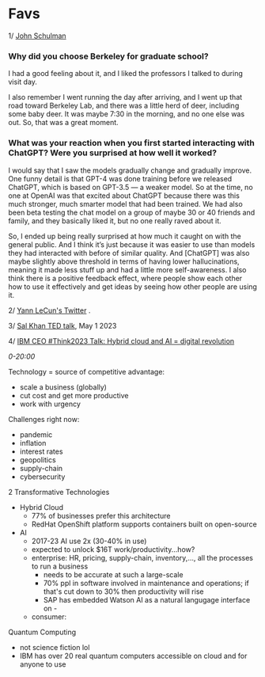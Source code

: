 # Favs

1/ [John Schulman](https://news.berkeley.edu/2023/04/20/chatgpt-architect-berkeley-alum-john-schulman-on-his-journey-with-ai/)
### Why did you choose Berkeley for graduate school?

I had a good feeling about it, and I liked the professors I talked to during visit day.

I also remember I went running the day after arriving, and I went up that road toward Berkeley Lab, and there was a little herd of deer, including some baby deer. It was maybe 7:30 in the morning, and no one else was out. So, that was a great moment.

### What was your reaction when you first started interacting with ChatGPT? Were you surprised at how well it worked?

I would say that I saw the models gradually change and gradually improve. One funny detail is that GPT-4 was done training before we released ChatGPT, which is based on GPT-3.5 — a weaker model. So at the time, no one at OpenAI was that excited about ChatGPT because there was this much stronger, much smarter model that had been trained. We had also been beta testing the chat model on a group of maybe 30 or 40 friends and family, and they basically liked it, but no one really raved about it.

So, I ended up being really surprised at how much it caught on with the general public. And I think it’s just because it was easier to use than models they had interacted with before of similar quality. And [ChatGPT] was also maybe slightly above threshold in terms of having lower hallucinations, meaning it made less stuff up and had a little more self-awareness. I also think there is a positive feedback effect, where people show each other how to use it effectively and get ideas by seeing how other people are using it.

2/ [Yann LeCun's Twitter](https://twitter.com/ylecun?ref_src=twsrc%5Egoogle%7Ctwcamp%5Eserp%7Ctwgr%5Eauthor) . 

3/ [Sal Khan TED talk](https://www.youtube.com/watch?v=hJP5GqnTrNo), May 1 2023

4/ [IBM CEO #Think2023 Talk: Hybrid cloud and AI = digital revolution](https://www.linkedin.com/events/7056280813184716800/comments/)

*0-20:00*

Technology = source of competitive advantage:  
- scale a business (globally) 
- cut cost and get more productive
- work with urgency 

Challenges right now: 
- pandemic 
- inflation 
- interest rates 
- geopolitics 
- supply-chain 
- cybersecurity 

2 Transformative Technologies 
- Hybrid Cloud
  - 77% of businesses prefer this architecture  
  - RedHat OpenShift platform supports containers built on open-source 
- AI 
  - 2017-23 AI use 2x (30-40% in use) 
  - expected to unlock $16T work/productivity...how? 
  - enterprise: HR, pricing, supply-chain, inventory,..., all the processes to run a business
    - needs to be accurate at such a large-scale  
    - 70% ppl in software involved in maintenance and operations; if that's cut down to 30% then productivity will rise 
    - SAP has embedded Watson AI as a natural langugage interface on -
  - consumer: 


Quantum Computing 
- not science fiction lol 
- IBM has over 20 real quantum computers accessible on cloud and for anyone to use

